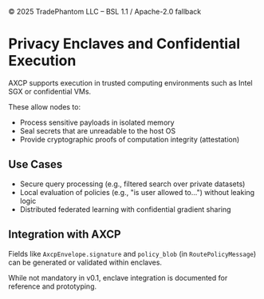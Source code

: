© 2025 TradePhantom LLC – BSL 1.1 / Apache-2.0 fallback

# Privacy Enclaves and Confidential Execution

AXCP supports execution in trusted computing environments such as Intel SGX or confidential VMs.

These allow nodes to:
- Process sensitive payloads in isolated memory
- Seal secrets that are unreadable to the host OS
- Provide cryptographic proofs of computation integrity (attestation)

## Use Cases
- Secure query processing (e.g., filtered search over private datasets)
- Local evaluation of policies (e.g., "is user allowed to...") without leaking logic
- Distributed federated learning with confidential gradient sharing

## Integration with AXCP

Fields like `AxcpEnvelope.signature` and `policy_blob` (in `RoutePolicyMessage`) can be generated or validated within enclaves.

While not mandatory in v0.1, enclave integration is documented for reference and prototyping.
